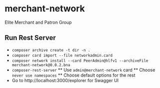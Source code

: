 # merchant-network

Elite Merchant and Patron Group

## Run Rest Server

* `composer archive create -t dir -n .`
* `composer card import --file networkadmin.card`
* `composer network install --card PeerAdmin@hlfv1 --archiveFile merchant-network@0.0.2.bna`
* `composer-rest-server`
** Use `admin@merchant-network` card
** Choose `never use namespaces`
** Choose default options for the rest
* Go to http://localhost:3000/explorer for Swagger UI